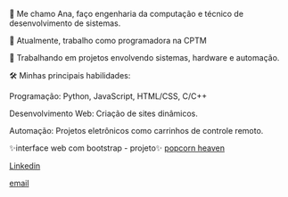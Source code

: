 👋 Me chamo Ana, faço engenharia da computação e técnico de desenvolvimento de sistemas.

👀 Atualmente, trabalho como programadora na CPTM 

🔧 Trabalhando em projetos envolvendo sistemas, hardware e automação.

  
🛠️ Minhas principais habilidades:

Programação: Python, JavaScript, HTML/CSS, C/C++

Desenvolvimento Web: Criação de sites dinâmicos.

Automação: Projetos eletrônicos como carrinhos de controle remoto.

✨interface web com bootstrap - projeto✨
[popcorn heaven](anasant3s.github.io/site-teste1/)


[Linkedin](https://www.linkedin.com/in/anacsdp777/)

[email](annasantos4530@gmail.com)





<!---
anasant3s/anasant3s is a ✨ special ✨ repository because its `README.md` (this file) appears on your GitHub profile.
You can click the Preview link to take a look at your changes.
--->
